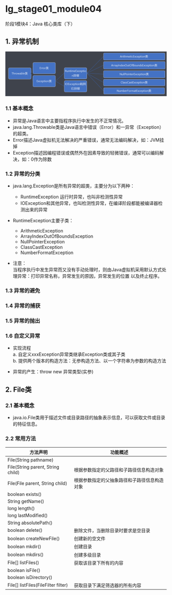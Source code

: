 # lg_stage01_module04
阶段1模块4：Java 核心类库（下）


## 1. 异常机制

![alt 异常的框架结构](./images/01异常的框架结构.png)

### 1.1 基本概念

* 异常是Java语言中主要指程序执行中发生的不正常情况。
* java.lang.Throwable类是Java语言中错误（Error）和一异常（Exception）的超类。
* Error描述Java虚拟机无法解决的严重错误，通常无法编码解决，如：JVM挂掉
* Exception描述因编程错误或偶然外在因素导致的轻微错误，通常可以编码解决，如：0作为除数

### 1.2 异常的分类

* java.lang.Exception是所有异常的超类，主要分为以下两种： 
    - RuntimeException 运行时异常，也叫非检测性异常
    - IOException和其他异常，也叫检测性异常，在编译阶段都能被编译器检测出来的异常
* RuntimeException主要子类：
    - ArithmeticException
    - ArrayIndexOutOfBoundsException
    - NullPointerException
    - ClassCastException
    - NumberFormatException

* 注意：  
    当程序执行中发生异常而又没有手动处理时，则由Java虚拟机采用默认方式处理异常：打印异常名称，异常发生的原因，异常发生的位置
    以及终止程序。
    
### 1.3 异常的避免

### 1.4 异常的捕获
 
### 1.5 异常的抛出 

### 1.6 自定义异常

* 实现流程  
    a. 自定义xxxException异常类继承Exception类或其子类  
    b. 提供两个版本的构造方法：无参构造方法、以一个字符串为参数的构造方法

* 异常的产生：throw new 异常类型(实参)

    
## 2. File类

### 2.1 基本概念

* java.io.File类用于描述文件或目录路径的抽象表示信息，可以获取文件或目录的特征信息。

### 2.2 常用方法

| 方法声明 | 功能概述 |
| --- | --- |
| File(String pathname) | |
| File(String parent, String child) | 根据参数指定的父路径和子路径信息构造对象 |
| File(File parent, String child) | 根据参数指定的父抽象路径和子路径信息构造对象 |
| boolean exists() | |
| String getName() | |
| long length() | |
| long lastModified() | |
| String absolutePath() | |
| boolean delete() | 删除文件，当删除目录时要求是空目录 |
| boolean createNewFile() | 创建新的空文件 |
| boolean mkdir() | 创建目录 |
| boolean mkdirs() | 创建多级目录 |
| File[] listFiles() | 获取该目录下所有的内容 |
| boolean isFile() | |
| boolean isDirectory() | |
| File[] listFiles(FileFilter filter) | 获取目录下满足筛选器的所有内容 |



